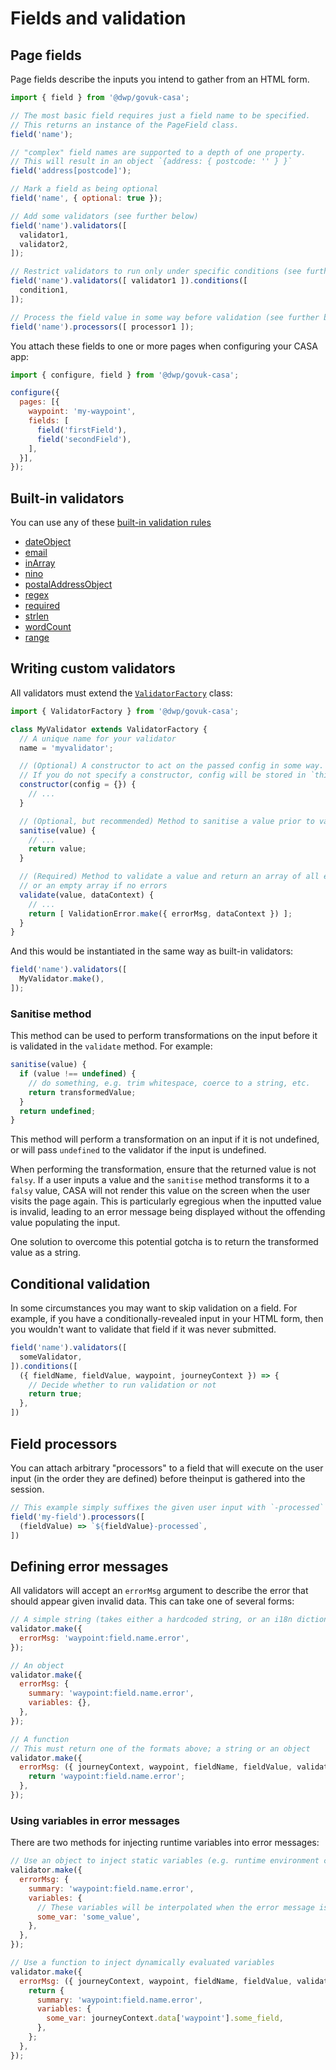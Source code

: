 # Fields and validation

## Page fields

Page fields describe the inputs you intend to gather from an HTML form.

```javascript
import { field } from '@dwp/govuk-casa';

// The most basic field requires just a field name to be specified.
// This returns an instance of the PageField class.
field('name');

// "complex" field names are supported to a depth of one property.
// This will result in an object `{address: { postcode: '' } }`
field('address[postcode]');

// Mark a field as being optional
field('name', { optional: true });

// Add some validators (see further below)
field('name').validators([
  validator1,
  validator2,
]);

// Restrict validators to run only under specific conditions (see further below)
field('name').validators([ validator1 ]).conditions([
  condition1,
]);

// Process the field value in some way before validation (see further below)
field('name').processors([ processor1 ]);
```

You attach these fields to one or more pages when configuring your CASA app:

```javascript
import { configure, field } from '@dwp/govuk-casa';

configure({
  pages: [{
    waypoint: 'my-waypoint',
    fields: [
      field('firstField'),
      field('secondField'),
    ],
  }],
});
```

## Built-in validators

You can use any of these [built-in validation rules](src/lib/validators/)

* [dateObject](src/lib/validators/dateObject.README.md)
* [email](src/lib/validators/email.README.md)
* [inArray](src/lib/validators/inArray.README.md)
* [nino](src/lib/validators/nino.README.md)
* [postalAddressObject](src/lib/validators/postalAddressObject.README.md)
* [regex](src/lib/validators/regex.README.md)
* [required](src/lib/validators/required.README.md)
* [strlen](src/lib/validators/strlen.README.md)
* [wordCount](src/lib/validators/wordCount.README.md)
* [range](src/lib/validators/range.README.md)

## Writing custom validators

All validators must extend the [`ValidatorFactory`](src/lib/ValidatorFactory.js) class:

```javascript
import { ValidatorFactory } from '@dwp/govuk-casa';

class MyValidator extends ValidatorFactory {
  // A unique name for your validator
  name = 'myvalidator';

  // (Optional) A constructor to act on the passed config in some way.
  // If you do not specify a constructor, config will be stored in `this.config`
  constructor(config = {}) {
    // ...
  }

  // (Optional, but recommended) Method to sanitise a value prior to validation
  sanitise(value) {
    // ...
    return value;
  }

  // (Required) Method to validate a value and return an array of all errors,
  // or an empty array if no errors
  validate(value, dataContext) {
    // ...
    return [ ValidationError.make({ errorMsg, dataContext }) ];
  }
}
```

And this would be instantiated in the same way as built-in validators:

```javascript
field('name').validators([
  MyValidator.make(),
]);
```

### Sanitise method

This method can be used to perform transformations on the input before it is validated in the `validate` method. For example:

```javascript
sanitise(value) {
  if (value !== undefined) {
    // do something, e.g. trim whitespace, coerce to a string, etc.
    return transformedValue;
  }
  return undefined;
}
```

This method will perform a transformation on an input if it is not undefined, or will pass `undefined` to the validator if the input is undefined.

When performing the transformation, ensure that the returned value is not `falsy`.
If a user inputs a value and the `sanitise` method transforms it to a `falsy` value, CASA will not render this value on the screen when the user visits the page again.
This is particularly egregious when the inputted value is invalid, leading to an error message being displayed without the offending value populating the input.

One solution to overcome this potential gotcha is to return the transformed value as a string.

## Conditional validation

In some circumstances you may want to skip validation on a field. For example, if you have a conditionally-revealed input in your HTML form, then you wouldn't want to validate that field if it was never submitted.

```javascript
field('name').validators([
  someValidator,
]).conditions([
  ({ fieldName, fieldValue, waypoint, journeyContext }) => {
    // Decide whether to run validation or not
    return true;
  },
])
```

## Field processors

You can attach arbitrary "processors" to a field that will execute on the user input (in the order they are defined) before theinput is gathered into the session.

```javascript
// This example simply suffixes the given user input with `-processed`
field('my-field').processors([
  (fieldValue) => `${fieldValue}-processed`,
])
```

## Defining error messages

All validators will accept an `errorMsg` argument to describe the error that should appear given invalid data. This can take one of several forms:

```javascript
// A simple string (takes either a hardcoded string, or an i18n dictionary reference)
validator.make({
  errorMsg: 'waypoint:field.name.error',
});

// An object
validator.make({
  errorMsg: {
    summary: 'waypoint:field.name.error',
    variables: {},
  },
});

// A function
// This must return one of the formats above; a string or an object
validator.make({
  errorMsg: ({ journeyContext, waypoint, fieldName, fieldValue, validator }) => {
    return 'waypoint:field.name.error';
  },
});
```

### Using variables in error messages

There are two methods for injecting runtime variables into error messages:

```javascript
// Use an object to inject static variables (e.g. runtime environment config)
validator.make({
  errorMsg: {
    summary: 'waypoint:field.name.error',
    variables: {
      // These variables will be interpolated when the error message is rendered
      some_var: 'some_value',
    },
  },
});

// Use a function to inject dynamically evaluated variables
validator.make({
  errorMsg: ({ journeyContext, waypoint, fieldName, fieldValue, validator }) => {
    return {
      summary: 'waypoint:field.name.error',
      variables: {
        some_var: journeyContext.data['waypoint'].some_field,
      },
    };
  },
});
```
